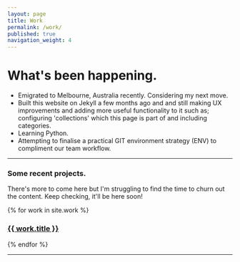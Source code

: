 ```yaml
---
layout: page
title: Work
permalink: /work/
published: true
navigation_weight: 4
---
```


# What's been happening.

- Emigrated to Melbourne, Australia recently. Considering my next move.
- Built this website on Jekyll a few months ago and and still making UX improvements and adding more useful functionality to it such as; configuring 'collections' which this page is part of and including categories.
- Learning Python.
- Attempting to finalise a practical GIT environment strategy (ENV) to compliment our team workflow.

<hr />

### Some recent projects.
There's more to come here but I'm struggling to find the time to churn out the content. Keep checking, it'll be here soon!

{% for work in site.work %}
<h3>
<a href="{{ work.url | prepend: site.baseurl }}">{{ work.title }}</a>
</h3>
{% endfor %}

<hr />
